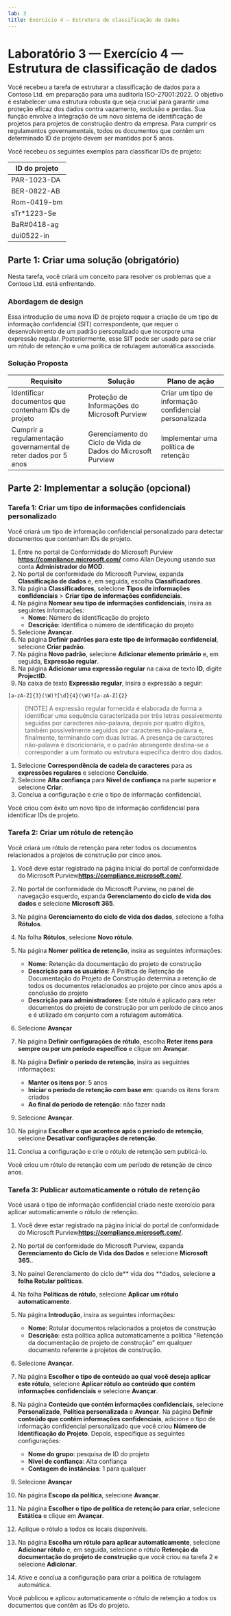 ```yaml
---
lab: 3
title: Exercício 4 — Estrutura de classificação de dados
---
```



# Laboratório 3 — Exercício 4 — Estrutura de classificação de dados

Você recebeu a tarefa de estruturar a classificação de dados para a Contoso Ltd. em preparação para uma auditoria ISO-27001:2022. O objetivo é estabelecer uma estrutura robusta que seja crucial para garantir uma proteção eficaz dos dados contra vazamento, exclusão e perdas. Sua função envolve a integração de um novo sistema de identificação de projetos para projetos de construção dentro da empresa. Para cumprir os regulamentos governamentais, todos os documentos que contêm um determinado ID de projeto devem ser mantidos por 5 anos.

Você recebeu os seguintes exemplos para classificar IDs de projeto:

|ID do projeto|
|----|
|PAR-1023-DA
|BER-0822-AB
|Rom-0419-bm
|sTr*1223-Se
|BaR#0418-ag|
|dui0522-in|

## Parte 1: Criar uma solução (obrigatório)

Nesta tarefa, você criará um conceito para resolver os problemas que a Contoso Ltd. está enfrentando.

### Abordagem de design

Essa introdução de uma nova ID de projeto requer a criação de um tipo de informação confidencial (SIT) correspondente, que requer o desenvolvimento de um padrão personalizado que incorpore uma expressão regular. Posteriormente, esse SIT pode ser usado para se criar um rótulo de retenção e uma política de rotulagem automática associada.

### Solução Proposta

|Requisito|Solução|Plano de ação|
|----|----|----|
|Identificar documentos que contenham IDs de projeto|Proteção de Informações do Microsoft Purview|Criar um tipo de informação confidencial personalizada|
|Cumprir a regulamentação governamental de reter dados por 5 anos| Gerenciamento do Ciclo de Vida de Dados do Microsoft Purview|Implementar uma política de retenção|

## Parte 2: Implementar a solução (opcional)

### Tarefa 1: Criar um tipo de informações confidenciais personalizado

Você criará um tipo de informação confidencial personalizado para detectar documentos que contenham IDs de projeto.

1. Entre no portal de Conformidade do Microsoft Purview **https://compliance.microsoft.com/** como Allan Deyoung usando sua conta **Administrador do MOD**.
1. No portal de conformidade do Microsoft Purview, expanda **Classificação de dados** e, em seguida, escolha **Classificadores**.
3. Na página **Classificadores**, selecione **Tipos de informações confidenciais** > **Criar tipo de informações confidenciais**.
4. Na página **Nomear seu tipo de informações confidenciais**, insira as seguintes informações:
    - **Nome**: Número de identificação do projeto
    - **Descrição**: Identifica o número de identificação do projeto
1. Selecione **Avançar**.
1. Na página **Definir padrões para este tipo de informação confidencial**, selecione **Criar padrão**.
1. Na página **Novo padrão**, selecione **Adicionar elemento primário** e, em seguida, **Expressão regular**.
1. Na página **Adicionar uma expressão regular** na caixa de texto **ID**, digite **ProjectID**.
1. Na caixa de texto **Expressão regular**, insira a expressão a seguir:
```regex   
[a-zA-Z]{3}(\W)?[\d]{4}(\W)?[a-zA-Z]{2}
```
> [!NOTE] A expressão regular fornecida é elaborada de forma a identificar uma sequência caracterizada por três letras possivelmente seguidas por caracteres não-palavra, depois por quatro dígitos, também possivelmente seguidos por caracteres não-palavra e, finalmente, terminando com duas letras. A presença de caracteres não-palavra é discricionária, e o padrão abrangente destina-se a corresponder a um formato ou estrutura específica dentro dos dados.

1. Selecione **Correspondência de cadeia de caracteres** para as **expressões regulares** e selecione **Concluído**.
1. Selecione **Alta confiança** para **Nível de confiança** na parte superior e selecione **Criar**.
1. Conclua a configuração e crie o tipo de informação confidencial.

Você criou com êxito um novo tipo de informação confidencial para identificar IDs de projeto.

### Tarefa 2: Criar um rótulo de retenção

Você criará um rótulo de retenção para reter todos os documentos relacionados a projetos de construção por cinco anos.

1. Você deve estar registrado na página inicial do portal de conformidade do Microsoft Purview**https://compliance.microsoft.com/**.
1. No portal de conformidade do Microsoft Purview, no painel de navegação esquerdo, expanda **Gerenciamento do ciclo de vida dos dados** e selecione **Microsoft 365**.
1. Na página **Gerenciamento do ciclo de vida dos dados**, selecione a folha **Rótulos**.
1. Na folha **Rótulos**, selecione **Novo rótulo**.
1. Na página **Nomer política de retenção**, insira as seguintes informações:

    - **Nome**: Retenção da documentação do projeto de construção
    - **Descrição para os usuários**: A Política de Retenção de Documentação do Projeto de Construção determina a retenção de todos os documentos relacionados ao projeto por cinco anos após a conclusão do projeto
    - **Descrição para administradores**: Este rótulo é aplicado para reter documentos do projeto de construção por um período de cinco anos e é utilizado em conjunto com a rotulagem automática.

1. Selecione **Avançar**
1. Na página **Definir configurações de rótulo**, escolha **Reter itens para sempre ou por um período específico** e clique em **Avançar**.
1. Na página **Definir o período de retenção**, insira as seguintes informações:

    - **Manter os itens por**: 5 anos
    - **Iniciar o período de retenção com base em**: quando os itens foram criados
    - **Ao final do período de retenção**: não fazer nada

1. Selecione **Avançar**.
1. Na página **Escolher o que acontece após o período de retenção**, selecione **Desativar configurações de retenção**.
1. Conclua a configuração e crie o rótulo de retenção sem publicá-lo.

Você criou um rótulo de retenção com um período de retenção de cinco anos.

### Tarefa 3: Publicar automaticamente o rótulo de retenção

Você usará o tipo de informação confidencial criado neste exercício para aplicar automaticamente o rótulo de retenção.

1. Você deve estar registrado na página inicial do portal de conformidade do Microsoft Purview**https://compliance.microsoft.com/**.
1. No portal de conformidade do Microsoft Purview, expanda **Gerenciamento do Ciclo de Vida dos Dados** e selecione **Microsoft 365**..
1. No painel Gerenciamento do ciclo de** vida dos **dados, selecione **a folha Rotular políticas**.
1. Na folha **Políticas de rótulo**, selecione **Aplicar um rótulo automaticamente**.
1. Na página **Introdução**, insira as seguintes informações:

    - **Nome**: Rotular documentos relacionados a projetos de construção
    - **Descrição**: esta política aplica automaticamente a política "Retenção da documentação de projeto de construção" em qualquer documento referente a projetos de construção.

1. Selecione **Avançar**.
1. Na página **Escolher o tipo de conteúdo ao qual você deseja aplicar este rótulo**, selecione **Aplicar rótulo ao conteúdo que contém informações confidenciais** e selecione **Avançar**.
1. Na página **Conteúdo que contém informações confidenciais**, selecione **Personalizado**, **Política personalizada** e **Avançar**.
Na página **Definir conteúdo que contém informações confidenciais**, adicione o tipo de informação confidencial personalizado que você criou **Número de Identificação do Projeto**. Depois, especifique as seguintes configurações:

    - **Nome do grupo**: pesquisa de ID do projeto
    - **Nível de confiança**: Alta confiança
    - **Contagem de instâncias**: 1 para qualquer

1. Selecione **Avançar**
1. Na página **Escopo da política**, selecione **Avançar**.
1. Na página **Escolher o tipo de política de retenção para criar**, selecione **Estática** e clique em **Avançar**.
1. Aplique o rótulo a todos os locais disponíveis.
1. Na página **Escolha um rótulo para aplicar automaticamente**, selecione **Adicionar rótulo** e, em seguida, selecione o rótulo **Retenção da documentação do projeto de construção** que você criou na tarefa 2 e selecione **Adicionar**.
1. Ative e conclua a configuração para criar a política de rotulagem automática.

Você publicou e aplicou automaticamente o rótulo de retenção a todos os documentos que contêm as IDs do projeto.